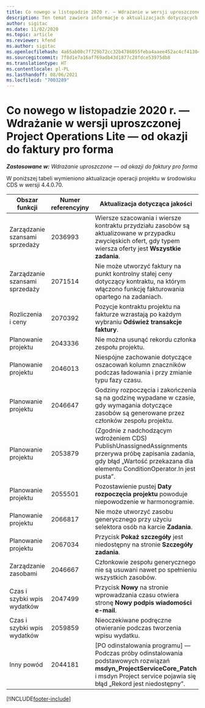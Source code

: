 ```yaml
---
title: Co nowego w listopadzie 2020 r. — Wdrażanie w wersji uproszczonej Project Operations Lite — od okazji do faktury pro forma
description: Ten temat zawiera informacje o aktualizacjach dotyczących jakości dostępnych w wydaniu Project Operations Lite z listopada 2020 r. - dotyczy fakturowania proforma.
author: sigitac
ms.date: 11/02/2020
ms.topic: article
ms.reviewer: kfend
ms.author: sigitac
ms.openlocfilehash: 4a65ab00c7f729b72cc32b4786055feba4aaee452ac4cf413047f81651c92290
ms.sourcegitcommit: 7f8d1e7a16af769adb43d1877c28fdce53975db8
ms.translationtype: HT
ms.contentlocale: pl-PL
ms.lasthandoff: 08/06/2021
ms.locfileid: "7003289"
---
```

# <a name="whats-new-november-2020---project-operations-lite-deployment---deal-to-proforma-invoicing"></a>Co nowego w listopadzie 2020 r. — Wdrażanie w wersji uproszczonej Project Operations Lite — od okazji do faktury pro forma

_**Zastosowane w:** Wdrażanie uproszczone — od okazji do faktury pro forma_

W poniższej tabeli wymieniono aktualizacje operacji projektu w środowisku CDS w wersji 4.4.0.70.

| Obszar funkcji                 | Numer referencyjny | Aktualizacja dotycząca jakości                                                                                                                                                                    |
|------------------------------|------------------|-----------------------------------------------------------------------------------------------------------------------------------------------------------------------------------|
|   Zarządzanie szansami sprzedaży       | 2036993          | Wiersze szacowania i wiersze kontraktu przydziału zasobów są aktualizowane w przypadku zwycięskich ofert, gdy typem wiersza oferty jest **Wszystkie zadania**.                                                 |
|   Zarządzanie szansami sprzedaży       | 2071514          | Nie może utworzyć faktury na punkt kontrolny stałej ceny dotyczący kontraktu, na którym włączono funkcję fakturowania opartego na zadaniach.                                                                          |
| Rozliczenia i ceny          | 2070392          | Pozycje kontraktu projektu na fakturze wzrastają po każdym wybraniu **Odśwież transakcje faktury**.                                                                       |
| Planowanie projektu             | 2043336          | Nie można usunąć rekordu członka zespołu projektu.                                                                                                                                    |
| Planowanie projektu             | 2046013          | Niespójne zachowanie dotyczące oszacowań kolumn znaczników podczas ładowania i przy zmianie typu fazy czasu.                                                                                   |
| Planowanie projektu             | 2046647          | Godziny rozpoczęcia i zakończenia są na godzinę wypadane w czasie, gdy wymagania dotyczące zasobów są generowane przez członków zespołu projektu.                                                                      |
| Planowanie projektu             | 2053879          | (Zgodnie z nadchodzącym wdrożeniem CDS) PublishUnassignedAssignments przerywa próbę zapisania zadania, gdy błąd „Wartość przekazana dla elementu ConditionOperator.In jest pusta”. |
| Planowanie projektu             | 2055501          | Pozostawienie pustej **Daty rozpoczęcia projektu** powoduje niepowodzenie w harmonogramie.                                                                                                      |
| Planowanie projektu             | 2066817          | Nie może utworzyć zasobu generycznego przy użyciu selektora osób na karcie **Zadania**.                                                                                               |
| Planowanie projektu             | 2067034          | Przycisk **Pokaż szczegóły** jest niedostępny na stronie **Szczegóły zadania**.                                                                                                         |
| Zarządzanie zasobami          | 2046667          | Członkowie zespołu generycznego nie są usuwani nawet po spełnieniu wszystkich zasobów.                                                                                                     |
| Czas i szybki wpis wydatków | 2047499          | Przycisk **Nowy** na stronie wprowadzania czasu otwiera stronę **Nowy podpis wiadomości e-mail**.                                                                                               |
| Czas i szybki wpis wydatków | 2059859          | Nieoczekiwane podręczne otwieranie podczas tworzenia wpisu wydatku.                                                                                                                         |
| Inny powód                        | 2044181          | [PO odinstalowania programu] — Podczas próby odinstalowania podstawowych rozwiązań   **msdyn_ProjectServiceCore_Patch** i msdyn Project service pojawia się błąd „Rekord jest niedostępny”.        |


[!INCLUDE[footer-include](../../includes/footer-banner.md)]